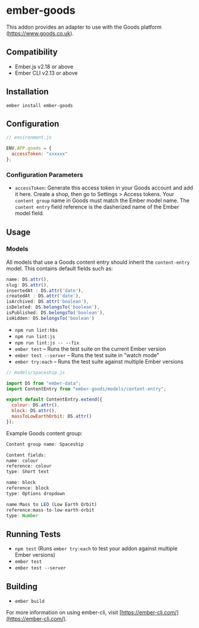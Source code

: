 # ember-goods

This addon provides an adapter to use with the Goods platform (https://www.goods.co.uk).

## Compatibility

- Ember.js v2.18 or above
- Ember CLI v2.13 or above

## Installation

```
ember install ember-goods
```

## Configuration

```js
// environment.js

ENV.APP.goods = {
  accessToken: "xxxxxx"
};
```

### Configuration Parameters

- `accessToken`: Generate this access token in your Goods account and add it here.
  Create a shop, then go to Settings > Access tokens.
  Your `content group` name in Goods must match the Ember model name.
  The `content entry` field reference is the dasherized name of the Ember model field.

## Usage

### Models

All models that use a Goods content entry should inherit the `content-entry` model. This contains default fields such as:

```js
name: DS.attr(),
slug: DS.attr(),
insertedAt : DS.attr('date'),
createdAt : DS.attr('date'),
isArchived: DS.attr('boolean'),
isDeleted: DS.belongsTo('boolean'),
isPublished: DS.belongsTo('boolean'),
isHidden: DS.belongsTo('boolean')
```

- `npm run lint:hbs`
- `npm run lint:js`
- `npm run lint:js -- --fix`
- `ember test` – Runs the test suite on the current Ember version
- `ember test --server` – Runs the test suite in "watch mode"
- `ember try:each` – Runs the test suite against multiple Ember versions

```js
// models/spaceship.js

import DS from "ember-data";
import ContentEntry from "ember-goods/models/content-entry";

export default ContentEntry.extend({
  colour: DS.attr(),
  block: DS.attr(),
  massToLowEarthOrbit: DS.attr()
});
```

Example Goods content group:

```js
Content group name: Spaceship

Content fields:
name: colour
reference: colour
type: Short text

name: block
reference: block
type: Options dropdown

name:Mass to LEO (Low Earth Orbit)
reference:mass-to-low-earth-orbit
type: Number
```

## Running Tests

- `npm test` (Runs `ember try:each` to test your addon against multiple Ember versions)
- `ember test`
- `ember test --server`

## Building

- `ember build`

For more information on using ember-cli, visit [https://ember-cli.com/](https://ember-cli.com/).
